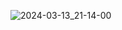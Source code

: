 ![2024-03-13_21-14-00](https://github.com/iSIX0NE/Task4_Spring/assets/137790126/d7f03f39-1d2b-4ac9-a21a-f6d3a8b98930)
